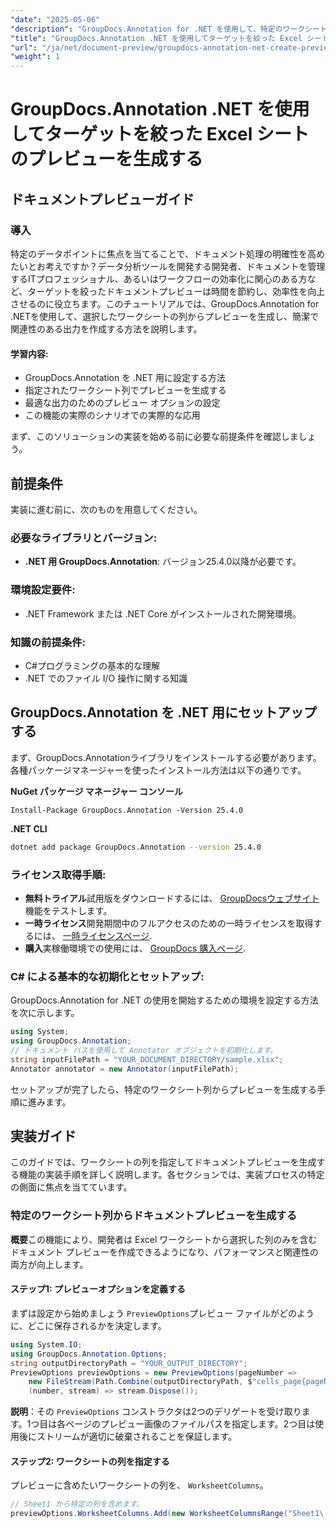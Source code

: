 ```yaml
---
"date": "2025-05-06"
"description": "GroupDocs.Annotation for .NET を使用して、特定のワークシート列から簡潔で関連性の高いドキュメントプレビューを作成する方法を学びます。データ分析とIT管理のワークフローを効率化するのに最適です。"
"title": "GroupDocs.Annotation .NET を使用してターゲットを絞った Excel シートのプレビューを生成する"
"url": "/ja/net/document-preview/groupdocs-annotation-net-create-previews-worksheet-columns/"
"weight": 1
---
```


# GroupDocs.Annotation .NET を使用してターゲットを絞った Excel シートのプレビューを生成する
## ドキュメントプレビューガイド
### 導入
特定のデータポイントに焦点を当てることで、ドキュメント処理の明確性を高めたいとお考えですか？データ分析ツールを開発する開発者、ドキュメントを管理するITプロフェッショナル、あるいはワークフローの効率化に関心のある方など、ターゲットを絞ったドキュメントプレビューは時間を節約し、効率性を向上させるのに役立ちます。このチュートリアルでは、GroupDocs.Annotation for .NETを使用して、選択したワークシートの列からプレビューを生成し、簡潔で関連性のある出力を作成する方法を説明します。

#### 学習内容:
- GroupDocs.Annotation を .NET 用に設定する方法
- 指定されたワークシート列でプレビューを生成する
- 最適な出力のためのプレビュー オプションの設定
- この機能の実際のシナリオでの実際的な応用

まず、このソリューションの実装を始める前に必要な前提条件を確認しましょう。
## 前提条件
実装に進む前に、次のものを用意してください。

### 必要なライブラリとバージョン:
- **.NET 用 GroupDocs.Annotation**: バージョン25.4.0以降が必要です。

### 環境設定要件:
- .NET Framework または .NET Core がインストールされた開発環境。

### 知識の前提条件:
- C#プログラミングの基本的な理解
- .NET でのファイル I/O 操作に関する知識
## GroupDocs.Annotation を .NET 用にセットアップする
まず、GroupDocs.Annotationライブラリをインストールする必要があります。各種パッケージマネージャーを使ったインストール方法は以下の通りです。

**NuGet パッケージ マネージャー コンソール**
```plaintext
Install-Package GroupDocs.Annotation -Version 25.4.0
```

**\.NET CLI**
```bash
dotnet add package GroupDocs.Annotation --version 25.4.0
```

### ライセンス取得手順:
- **無料トライアル**試用版をダウンロードするには、 [GroupDocsウェブサイト](https://releases.groupdocs.com/annotation/net/) 機能をテストします。
- **一時ライセンス**開発期間中のフルアクセスのための一時ライセンスを取得するには、 [一時ライセンスページ](https://purchase。groupdocs.com/temporary-license/).
- **購入**実稼働環境での使用には、 [GroupDocs 購入ページ](https://purchase。groupdocs.com/buy).
### C# による基本的な初期化とセットアップ:
GroupDocs.Annotation for .NET の使用を開始するための環境を設定する方法を次に示します。
```csharp
using System;
using GroupDocs.Annotation;
// ドキュメント パスを使用して Annotator オブジェクトを初期化します。
string inputFilePath = "YOUR_DOCUMENT_DIRECTORY/sample.xlsx";
Annotator annotator = new Annotator(inputFilePath);
```
セットアップが完了したら、特定のワークシート列からプレビューを生成する手順に進みます。
## 実装ガイド
このガイドでは、ワークシートの列を指定してドキュメントプレビューを生成する機能の実装手順を詳しく説明します。各セクションでは、実装プロセスの特定の側面に焦点を当てています。
### 特定のワークシート列からドキュメントプレビューを生成する
**概要**この機能により、開発者は Excel ワークシートから選択した列のみを含むドキュメント プレビューを作成できるようになり、パフォーマンスと関連性の両方が向上します。
#### ステップ1: プレビューオプションを定義する
まずは設定から始めましょう `PreviewOptions`プレビュー ファイルがどのように、どこに保存されるかを決定します。
```csharp
using System.IO;
using GroupDocs.Annotation.Options;
string outputDirectoryPath = "YOUR_OUTPUT_DIRECTORY";
PreviewOptions previewOptions = new PreviewOptions(pageNumber => 
    new FileStream(Path.Combine(outputDirectoryPath, $"cells_page{pageNumber}.png"), FileMode.Create),
    (number, stream) => stream.Dispose());
```
**説明**：その `PreviewOptions` コンストラクタは2つのデリゲートを受け取ります。1つ目は各ページのプレビュー画像のファイルパスを指定します。2つ目は使用後にストリームが適切に破棄されることを保証します。
#### ステップ2: ワークシートの列を指定する
プレビューに含めたいワークシートの列を、 `WorksheetColumns`。
```csharp
// Sheet1 から特定の列を含めます。
previewOptions.WorksheetColumns.Add(new WorksheetColumnsRange("Sheet1\